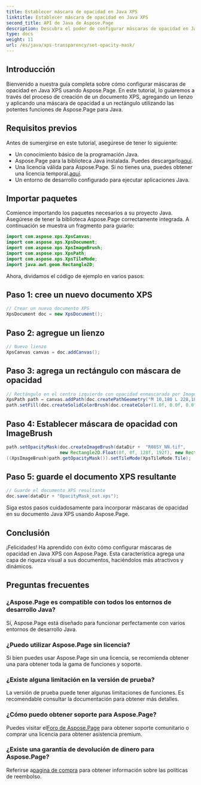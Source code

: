 ```yaml
---
title: Establecer máscara de opacidad en Java XPS
linktitle: Establecer máscara de opacidad en Java XPS
second_title: API de Java de Aspose.Page
description: Descubra el poder de configurar máscaras de opacidad en Java XPS con Aspose.Page. Siga nuestra guía paso a paso para disfrutar de una experiencia documental visualmente mejorada.
type: docs
weight: 11
url: /es/java/xps-transparency/set-opacity-mask/
---
```

## Introducción
Bienvenido a nuestra guía completa sobre cómo configurar máscaras de opacidad en Java XPS usando Aspose.Page. En este tutorial, lo guiaremos a través del proceso de creación de un documento XPS, agregando un lienzo y aplicando una máscara de opacidad a un rectángulo utilizando las potentes funciones de Aspose.Page para Java.
## Requisitos previos
Antes de sumergirse en este tutorial, asegúrese de tener lo siguiente:
- Un conocimiento básico de la programación Java.
-  Aspose.Page para la biblioteca Java instalada. Puedes descargarlo[aquí](https://releases.aspose.com/page/java/).
-  Una licencia válida para Aspose.Page. Si no tienes una, puedes obtener una licencia temporal.[aquí](https://purchase.aspose.com/temporary-license/).
- Un entorno de desarrollo configurado para ejecutar aplicaciones Java.
## Importar paquetes
Comience importando los paquetes necesarios a su proyecto Java. Asegúrese de tener la biblioteca Aspose.Page correctamente integrada. A continuación se muestra un fragmento para guiarlo:
```java
import com.aspose.xps.XpsCanvas;
import com.aspose.xps.XpsDocument;
import com.aspose.xps.XpsImageBrush;
import com.aspose.xps.XpsPath;
import com.aspose.xps.XpsTileMode;
import java.awt.geom.Rectangle2D;
```
Ahora, dividamos el código de ejemplo en varios pasos:
## Paso 1: cree un nuevo documento XPS
```java
// Crear un nuevo documento XPS
XpsDocument doc = new XpsDocument();
```
## Paso 2: agregue un lienzo
```java
// Nuevo lienzo
XpsCanvas canvas = doc.addCanvas();
```
## Paso 3: agrega un rectángulo con máscara de opacidad
```java
// Rectángulo en el centro izquierdo con opacidad enmascarada por ImageBrush
XpsPath path = canvas.addPath(doc.createPathGeometry("M 10,180 L 228,180 228,285 10,285"));
path.setFill(doc.createSolidColorBrush(doc.createColor(1.0f, 0.0f, 0.0f)));
```
## Paso 4: Establecer máscara de opacidad con ImageBrush
```java
path.setOpacityMask(doc.createImageBrush(dataDir +  "R08SY_NN.tif", 
                    new Rectangle2D.Float(0f, 0f, 128f, 192f), new Rectangle2D.Float(0f, 0f, 64f, 96f)));
((XpsImageBrush)path.getOpacityMask()).setTileMode(XpsTileMode.Tile);
```
## Paso 5: guarde el documento XPS resultante
```java
// Guarde el documento XPS resultante
doc.save(dataDir + "OpacityMask_out.xps"); 
```
Siga estos pasos cuidadosamente para incorporar máscaras de opacidad en su documento Java XPS usando Aspose.Page.
## Conclusión
¡Felicidades! Ha aprendido con éxito cómo configurar máscaras de opacidad en Java XPS con Aspose.Page. Esta característica agrega una capa de riqueza visual a sus documentos, haciéndolos más atractivos y dinámicos.
## Preguntas frecuentes
### ¿Aspose.Page es compatible con todos los entornos de desarrollo Java?
Sí, Aspose.Page está diseñado para funcionar perfectamente con varios entornos de desarrollo Java.
### ¿Puedo utilizar Aspose.Page sin licencia?
Si bien puedes usar Aspose.Page sin una licencia, se recomienda obtener una para obtener toda la gama de funciones y soporte.
### ¿Existe alguna limitación en la versión de prueba?
La versión de prueba puede tener algunas limitaciones de funciones. Es recomendable consultar la documentación para obtener más detalles.
### ¿Cómo puedo obtener soporte para Aspose.Page?
 Puedes visitar el[Foro de Aspose.Page](https://forum.aspose.com/c/page/39) para obtener soporte comunitario o comprar una licencia para obtener asistencia premium.
### ¿Existe una garantía de devolución de dinero para Aspose.Page?
 Referirse a[pagina de compra](https://purchase.aspose.com/buy) para obtener información sobre las políticas de reembolso.